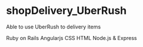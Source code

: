 # shopDelivery_UberRush
Able to use UberRush to delivery items

Ruby on Rails
Angularjs
CSS
HTML
Node.js & Express
